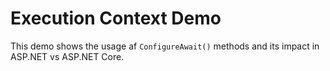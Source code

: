 # Execution Context Demo

This demo shows the usage af `ConfigureAwait()` methods and its impact in ASP.NET vs ASP.NET Core.
